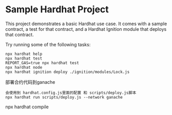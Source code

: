 # Sample Hardhat Project

This project demonstrates a basic Hardhat use case. It comes with a sample contract, a test for that contract, and a Hardhat Ignition module that deploys that contract.

Try running some of the following tasks:

```shell
npx hardhat help
npx hardhat test
REPORT_GAS=true npx hardhat test
npx hardhat node
npx hardhat ignition deploy ./ignition/modules/Lock.js
```

部署合约代码到ganache
```shell
会使用到 hardhat.config.js里面的配置 和 scripts/deploy.js脚本
npx hardhat run scripts/deploy.js --network ganache
```

npx hardhat compile